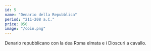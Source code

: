 ```yaml
---
id: 5
name: "Denario della Repubblica"
period: "211-208 a.C."
price: 850
image: "/coin.png"
---
```

Denario repubblicano con la dea Roma elmata e i Dioscuri a cavallo.
